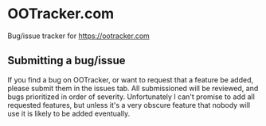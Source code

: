 # OOTracker.com
Bug/issue tracker for https://ootracker.com

## Submitting a bug/issue
If you find a bug on OOTracker, or want to request that a feature be added, please submit them in the issues tab.
All submissioned will be reviewed, and bugs prioritized in order of severity.
Unfortunately I can't promise to add all requested features, but unless it's a very obscure feature that nobody will use it is likely to be added eventually.
